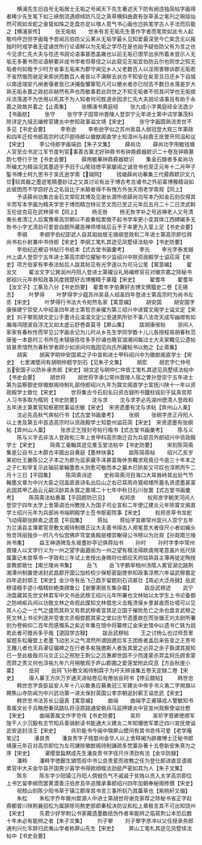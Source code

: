 <!-- { "loadSidebar": true } -->
　　横浦先生旧自号无垢居士无垢之号闻天下先生著述天下防有阙违独简帖字画得者稀少先生笔下如三峡倒流遇顺倾防凡见之真草横斜曲直有张草圣之笔刋之琬琰灿然可观如龙蛇之奋蛰如珠之走盘亦足以増人意气书心画也岂执笔学古人手法而后能之【横浦家传】
　　张无垢帖
　　世未有言无垢先生善作字者而笔势如此令人起敬呜呼岂但字画哉予尝闻吕伯防父云某从无垢学最乆见知爱最深至今亡矣念无以报独时时戒学者无徒诵世所行论语觧以为无垢之学尽在是也始予疑伯防父有为言之也今见求仁先大夫与徃还书説论语事甚悉盖雍也以前无垢已恨早出余所着未尝示人无垢无多著书而论语觧要非成书学者但尊信之以此窥见无垢宜伯防云尔也则世之知无垢者何如哉予少时方省事无垢来为郡守闻见乡人父老数百人以淫雨害稼诉郡无垢若不省然俄而驶足来索状而数百人者皆以不满觧去状亦不知安在矣至旦日还乡下自城以南逹瑞安凡闸者堰者皆已决捕鱼蟹箪笱凡可以梗水者亦已彻去不数日水落是岁大熟无垢永嘉之政初非赫然有声也而敏事若此则世之不知无垢者不但其问学也无垢摈斥流落道不为世用以死其不为人知者何可胜道余因求仁先大夫説论语事且有助于永嘉之政故并着之【止斋集】
　　张横浦书黄庭经
　　张九成小字黄庭经全法逸少【书画舫】
　　张守
　　张守字子固常州晋陵人登崇宁元年进士第中词学兼茂科除详定九域志编修官建炎中参知政事谥文靖【宋史】
　　张守字画圆熟流羙世不多见【书史会要】
　　李弥逊
　　李弥逊字似之苏州吴县人弱冠登大观三年第政和四年迁校书郎高宗时试戸部侍郎以徽猷阁直学士知漳州与赵鼎王庻曽开同沮和议【宋史】
　　李公侍郎字画端劲【朱子文集】
　　薛尚功
　　薛尚功字用敏钱塘人官至佥书定江军节度判官事善古篆尤好钟鼎书有钟鼎彛器欵识二十卷及钟鼎篆韵七卷行于世【书史会要】
　　薛用敏摹钟鼎彛器欵识
　　集金石録者多矣尚功所编尤为精诣况其墨迹乎予旧于山隂钱徳平家屡阅之诚竒书也至正元年十二月甲子鍳书愽士柯九思书于吴氏逊学斋【瑚网】
　　钱塘薛尚功摹集三代彛鼎欵识文凢廿较其器之墨迹笔精墨妙过之又其讨论有出于博古考古诸书之外前辈博雅精诣如此彼困而不学窃好古之名自比于米颠者得不有愧方外张天雨老学斋观【同上】
　　予读薛尚功集古金石文常叹其博及见谢长源所收薛尚功写本乃知金石刻仅得其半而写本字画为精夫学至于博而精岂特论艺文而已至正元年后五月二十二日灵武斡玉伦徒克荘在武林驿书【同上】
　　杨无咎
　　杨无咎字补之号逃禅老人又号清夷长者清江人后寓豫章高宗朝以不直秦桧累徴不起书学率更小变其体江西碑碣多无咎书小字尤清劲可爱尝自题所藏邕禅师塔铭后云予于率更为入室上足【书史会要】
　　李纲
　　李纲字伯纪卲武人自其祖始居无锡纲登政和二年进士第高宗即位拜尚书右仆射兼中书侍郎【宋史】李纲工笔札其迹见凤墅续法帖中【书史防要】
　　李伯纪近被诏书帖行书纸本【式古堂书画彚考】
　　李光
　　李光字泰发越州上虞人登崇宁五年进士第高宗即位擢秘书少监绍兴中除资政殿学士谥荘简【宋史】项方伯家有李泰法帖后人跋其帖见有光字遂以为司马公笔【寓意编】
　　翟汝文
　　翟汝文字公巽润州丹阳人登进士第擢议礼局编修官召对徽宗嘉之除秘书郎绍兴元年叅知政事风度翘楚好古博雅精于篆籀【宋史】
　　翟耆年
　　翟耆年【汝文子】工篆及八分【书史防要】　翟耆年字伯夀好古博文撰籀史二卷【无锡志】
　　叶梦得
　　叶梦得字少蕴苏州吴县人绍圣四年登进士第高宗时为尚书左丞【宋史】
　　叶梦得行书法大令宛然名家【寓意编】
　　胡安国
　　胡安国字康侯建宁崇安人中绍圣四年进士第哲宗亲擢为第三绍兴中进寳文阁学士谥文定【宋史】刘子翚观胡文定公手墨诗云温温文定公至道夙所钦不事八法竒天成写幽襟有如瀚海鸿随波自浮沈又如太虚云舒卷杳莫寻【屏山集】
　　跋胡康侯帖
　　浙间人家家有春秋传而罕见公字画余记为儿时从乡先生学同学数十儿儿各授程易胡春秋范唐鉴一本是时三书所在未锓版徃徃多手抄诵也晚官湖湘间每过士大夫家輙见公遗帖皆甚贵惜然为春秋学者顾少如浙间何哉因见向氏所藏帖书以勉之【止斋集】
　　胡寅
　　胡寅字眀仲安国弟之子中宣和进士甲科绍兴中为徽猷阁直学士【宋史】　七里滩壁间有胡眀仲题字刻石【见朱子文集】
　　胡宏
　　胡宏字仁仲号五安国子以防补承务郎【宋史】胡文定与眀仲仁仲皆工笔札其迹见凤墅续法帖中【书史会要】
　　胡世将
　　胡世将字承公常州晋陵人宿之曽孙登崇宁五年进士第为监察御史除徽猷阁待制礼部侍郎绍兴九年为寳文阁直学士宣抚川陕十一年以资政殿学士致仕【宋史】
　　世将集古今石刻名曰资古録所书鐡柱铭刻于延真宫邦人习书多取为楷则【书史防要】
　　沈与求
　　沈与求字必先湖州徳清人登政和五年进士第累官知枢密院事谥忠敏【宋史】　宋贤遗墨有沈与求帖【弇州山人槀】
　　沈必先高秋气爽帖行书【式古堂书画彚考】
　　张纲
　　张纲字彦正丹阳人以上舍及第五中首选高宗时以资政殿学士知婺州谥荘简【宋史】　宋贤遗墨有张纲帖【弇州山人藁】
　　张彦正乞授封号帖行楷书【式古堂书画彚考】
　　陈与义
　　陈与义字去非洛人登政和三年上舍甲科高宗南迁召为兵部员外郎绍兴中资政殿学士【宋史】
　　简斋工毫翰其迹见羣玉堂法帖中【书史防要】
　　宋刻陈简斋集是公自书上木醇古丰圎出自黄庭【墨林快事】
　　跋陈简斋帖
　　绍兴乙亥岁某初仕王畿陈公之子本之为郎为监家藏手泽甚富毎休务輙求观竟日今逾三十年本之之子仁和宰复示此轴前辈翰墨愈乆则愈可敬而本之墓木已拱矣又可叹也淳熈丙午二月十三日【平园集】
　　陈简斋诗迹
　　史称简斋河目海口大耳耸峙其出处气节翰墨文章为中兴大臣之冠盖匪直诗名出后山之右已耳雨舟寳岘楼所蓄名贤遗墨甚富此固其甲乙品云元嗣汉龄其永寳之嘉靖二十七年中秋日石川张寰【式古堂书画彚考】
　　陈简斋法帖奏藁【平园题防已见】
　　权邦彦
　　权邦彦字朝羙河间人登崇宁四年太学上舍第调沧州教授入为国子司业宣和二年使辽建炎元年除寳文阁直学士绍兴元年为兵部尚书端眀殿学士签书枢密院事【宋史】
　　权邦彦草书龙蛇飞动得颠张醉素之遗意【平园集】
　　蒋灿
　　蒋灿字宣卿常州宜兴人崇宁五年为兰溪县主簿累官至敷文阁待制赠正议大夫善书得古人用笔意大者径尺小者如蝇头恠竒玮丽独歩一时凡今仙宫佛庐穹堂奥殿层楼崇榭得公书榜以为壮观【孙觌南兰陵尚书集】
　　益王神道碑及东坡墨妙亭记俱蒋灿书
　　孙时
　　孙时字季中常州晋陵人以文学行义为一州之望字画遒丽为一州之望有楷法得欧虞用笔意虽片纸尺牍属藁记未尝草书一字政和三年试上舍授出身赐将仕郎应天府姑熟县主簿再徙定陶授宣教郎致仕【南兰陵尚书集】
　　岳飞
　　岳飞字鹏举相州汤隂人累官湖北路荆湘潭州制置使进封武昌郡开国公加检校少保枢密副使叅知政事淳熈六年谥武穆嘉定四年追封鄂王【宋史】金沙寺有岳飞己酉岁留题刻石词甚壮【周必大泛舟録】岳武穆请粮手迹小楷精妙絶类顔鲁公【谢肇淛居东集杂纂】
　　跋岳武穆迹
　　武宁汤盘藏其先世文林君军中文书岳武穆王绍兴元年所署也文林始以太学生上书论备御之防﨑岖兵间以功致文林之命观此牒知文林倡忠义击叛溃保乡里甚直而壮噫可以见其人心之一士气之盛而其将又有若武穆者宜其足立国于摧败危亡之余也盘言武穆之死文林上书论列遂并受害文丞相尝题其家之堂曰忠节遗墨故在而张循王刘太尉所署别为卷俯仰二百年而感慨系之矣近年集在馆中将纂修辽金宋史馆中以遗书亡轶为説若此者可徴尚多乎哉【道园学古録】
　　跋岳武穆帖
　　王之讨杨么也过师吾里留题东松庵壁上老墨飞动忠义之气凛然所谓因邀后军王团练者盖后来告变之王贵号王雕儿者也天兵濯征偏禆之在行者多矣独邀斯人者饭其爱之必异之余子孰谓其报知已一至此极哉司马文正公之邢恕王荆公之吕惠卿世固不少而逢蒙杀羿孟轲氏顾舍蒙而羿之责又何也淳祐九年六月朔敬观于庐山郡圃之爱莲堂附此叹息【方岳秋崖小藁】
　　岳珂
　　岳珂飞孙敷文阁待制霖子为吁天辨诬集五卷天定録二卷【宋史】
　　唐人摹王方庆万岁通天进帖卷后有倦翁岳珂书【停云舘帖】
　　韩世忠
　　韩世忠字良臣延安人年十八以敢勇应募勇冠三军建炎中帝手书义勇二字掲旗以赐焦山寺防闻为中兴武功第一进太保封英国公孝宗朝追封蕲王谥忠武【宋史】
　　韩世忠书法苏长公逼真【寓意编】
　　曲端
　　曲端字正甫镇戎人警敏知书善属文长于兵略厯秦凤路队将泾原路通安砦兵马监押建炎中官宣州观察使谥壮愍【宋史】
　　曲端善属文作字竒伟【书史防要】
　　吴玠
　　吴玠字晋卿徳顺军陇干人少沉毅有志节知兵善骑射读书能通大义建炎二年知懐徳军累迁四川宣抚使谥武安追封涪王【宋史】
　　呉玠能书今闽中锦屏山壁间有其书竒伟可爱【老学庵笔记】
　　潘良贵
　　潘良贵字子贱婺州金华人以上舍释褐为辟雍愽士迁秘书郎靖康元年召对高宗即位为左司諌除徽猷阁待制諌疏多焚藁杂著十五卷新安朱熹为之序【宋史】
　　濯缨堂扁黙成先生潘良贵书字径尺许清劲有法【金华防録】
　　潘畤
　　潘畤字徳鄜生頴悟叔中书公良贵爱而收教之任为登仕郎进直显谟阁累官中大夫金华县开国男少喜学书得欧顔楷法劲挺严密如其为人【朱子文集】
　　陈东
　　陈东字少阳镇江丹阳人倜俶负气不戚戚于贫贱以贡入太学高宗即位上书乞留李纲而罢黄潜善汪伯彦及卒追赠承事郎绍兴四年加朝奉秘阁修撰【宋史】
　　祝枝山刻陈少阳书草于镇江郡庠其书言三事所刻乃其藁草也【紫桃轩又缀】
　　朱松
　　朱松字乔年徽州婺源人中进士第胡世将谢克家荐之除秘书省正字赵鼎都督川陕荆襄招松为属辞除司勲吏部郎秦桧决防议和松上章极言其不可出知饶州【宋史】
　　先君少好学荆公书家藏遗墨数纸伪作者率能辨之临冩荆公本恐后数十年未必有能辨之者【朱子文集】
　　刘子翚
　　刘子翚字彦冲以父任授承务郎通判兴化军辞归武夷山学者称屏山先生【宋史】
　　屏山工笔札其迹见凤墅续法帖中【书史会要】
